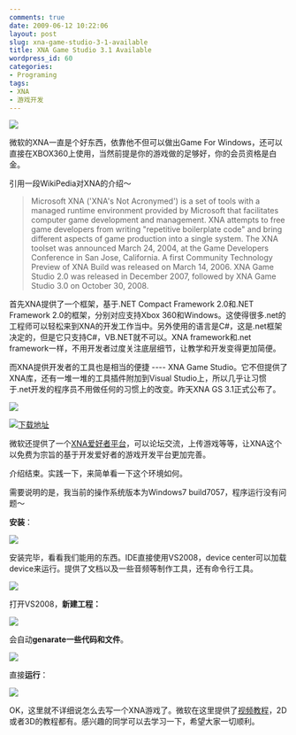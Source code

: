 ```yaml
---
comments: true
date: 2009-06-12 10:22:06
layout: post
slug: xna-game-studio-3-1-available
title: XNA Game Studio 3.1 Available
wordpress_id: 60
categories:
- Programing
tags:
- XNA
- 游戏开发
---
```


![](/upload/2009-06-12_XNA.png)




微软的XNA一直是个好东西，依靠他不但可以做出Game For Windows，还可以直接在XBOX360上使用，当然前提是你的游戏做的足够好，你的会员资格是白金。




引用一段WikiPedia对XNA的介绍～




> 

> 
> Microsoft XNA ('XNA's Not Acronymed') is a set of tools with a managed runtime environment provided by Microsoft that facilitates computer game development and management. XNA attempts to free game developers from writing "repetitive boilerplate code" and bring different aspects of game production into a single system. The XNA toolset was announced March 24, 2004, at the Game Developers Conference in San Jose, California. A first Community Technology Preview of XNA Build was released on March 14, 2006. XNA Game Studio 2.0 was released in December 2007, followed by XNA Game Studio 3.0 on October 30, 2008.
> 
> 





首先XNA提供了一个框架，基于.NET Compact Framework 2.0和.NET Framework 2.0的框架，分别对应支持Xbox 360和Windows。这使得很多.net的工程师可以轻松来到XNA的开发工作当中。另外使用的语言是C#，这是.net框架决定的，但是它只支持C#，VB.NET就不可以。XNA framework和.net framework一样，不用开发者过度关注底层细节，让教学和开发变得更加简便。




而XNA提供开发者的工具也是相当的便捷 ---- XNA Game Studio。它不但提供了XNA库，还有一堆一堆的工具插件附加到Visual Studio上，所以几乎让习惯于.net开发的程序员不用做任何的习惯上的改变。昨天XNA GS 3.1正式公布了。




![](/upload/2009-06-12_XNAGameSudio3.1.jpg)




[![](/upload/2009-06-12_download_XNA.png)](http://www.microsoft.com/downloads/details.aspx?FamilyID=80782277-d584-42d2-8024-893fcd9d3e82&displaylang=en)[下载地址](http://www.microsoft.com/downloads/details.aspx?FamilyID=80782277-d584-42d2-8024-893fcd9d3e82&displaylang=en)




微软还提供了一个[XNA爱好者平台](http://creators.xna.com/en-US/)，可以论坛交流，上传游戏等等，让XNA这个以免费为宗旨的基于开发爱好者的游戏开发平台更加完善。




介绍结束。实践一下，来简单看一下这个环境如何。  

需要说明的是，我当前的操作系统版本为Windows7 build7057，程序运行没有问题～  






**安装**：




![](/upload/2009-06-12_forVS2008.png)




安装完毕，看看我们能用的东西。IDE直接使用VS2008，device center可以加载device来运行。提供了文档以及一些音频等制作工具，还有命令行工具。




![](/upload/2009-06-12_XNA_files.png)




打开VS2008，**新建工程：**




[![](/upload/2009-06-12_XNA_VS2008_NEW.png)](/upload/2009-06-12_XNA_VS2008_NEW.png)




会自动**genarate一些代码和文件**。




[![](/upload/2009-06-12_XNA_VS2008_CODE.png)](/upload/2009-06-12_XNA_VS2008_CODE.png)




直接**运行**：




[![](/upload/2009-06-12_XNAGame.jpg)](/upload/2009-06-12_XNAGame.jpg)




OK，这里就不详细说怎么去写一个XNA游戏了。微软在这里提供了[视频教程](http://creators.xna.com/en-US/education/gettingstarted)，2D或者3D的教程都有。感兴趣的同学可以去学习一下，希望大家一切顺利。
